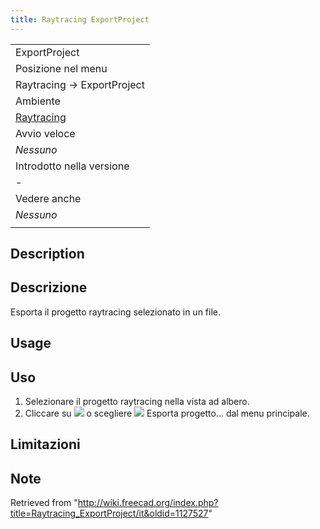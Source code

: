 ```yaml
---
title: Raytracing ExportProject
---
```

|  |
| --- |
| ExportProject |
| Posizione nel menu |
| Raytracing → ExportProject |
| Ambiente |
| [Raytracing](/Raytracing_Workbench/it "Raytracing Workbench/it") |
| Avvio veloce |
| *Nessuno* |
| Introdotto nella versione |
| - |
| Vedere anche |
| *Nessuno* |
|  |

## Description

## Descrizione

Esporta il progetto raytracing selezionato in un file.

## Usage

## Uso

1. Selezionare il progetto raytracing nella vista ad albero.
2. Cliccare su ![](/images/Raytracing_ExportProject.png) o scegliere ![](/images/Raytracing_ExportProject.png) Esporta progetto... dal menu principale.

## Limitazioni

## Note

Retrieved from "<http://wiki.freecad.org/index.php?title=Raytracing_ExportProject/it&oldid=1127527>"
